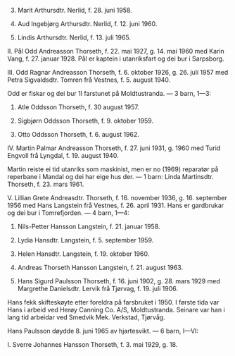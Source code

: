 3. Marit Arthursdtr. Nerlid, f. 28. juni 1958.

4. Aud Ingebjørg Arthursdtr. Nerlid, f. 12. juni 1960.

5. Lindis Arthursdtr. Nerlid, f. 13. juli 1965.

II. Pål Odd Andreasson Thorseth, f. 22. mai 1927, g. 14. mai 1960 med Karin Vang, f. 27. januar 1928. Pål er kaptein i utanriksfart og dei bur i Sarpsborg.

III. Odd Ragnar Andreasson Thorseth, f. 6. oktober 1926, g. 26. juli 1957 med Petra Sigvaldsdtr. Tomren frå Vestnes, f. 5. august 1940.

Odd er fiskar og dei bur 1I farstunet på Moldtustranda. — 3 barn, 1—3:

1. Atle Oddsson Thorseth, f. 30 august 1957.

2. Sigbjørn Oddsson Thorseth, f. 9. oktober 1959.

3. Otto Oddsson Thorseth, f. 6. august 1962.

IV. Martin Palmar Andreasson Thorseth, f. 27. juni 1931, g. 1960 med Turid Engvoll frå Lyngdal, f. 19. august 1940.

Martin reiste ei tid utanriks som maskinist, men er no (1969) reparatør på reperbane i Mandal og dei har eige hus der. — 1 barn: Linda Martinsdtr. Thorseth, f. 23. mars 1961.

V. Lillian Grete Andreasdtr. Thorseth, f. 16. november 1936, g. 16. september 1956 med Hans Langstein frå Vestnes, f. 26. april 1931. Hans er gardbrukar og dei bur i Tomrefjorden. — 4 barn, 1—4:

1. Nils-Petter Hansson Langstein, f. 21. januar 1958.

2. Lydia Hansdtr. Langstein, f. 5. september 1959.

3. Helen Hansdtr. Langstein, f. 19. oktober 1960.

4. Andreas Thorseth Hansson Langstein, f. 21. august 1963.

6. Hans Sigurd Paulsson Thorseth, f. 16. juni 1902, g. 28. mars 1929 med Margrethe Danielsdtr. Lervik frå Tjørvag, f. 19. juli 1906.

Hans fekk skifteskøyte etter foreldra på farsbruket i 1950. I første tida var Hans i arbeid ved Herøy Canning Co. A/S, Moldtustranda. Seinare var han i lang tid arbeidar ved Smedvik Mek. Verkstad, Tjørvåg.

Hans Paulsson døydde 8. juni 1965 av hjartesvikt. — 6 barn, I—VI:

I. Sverre Johannes Hansson Thorseth, f. 3. mai 1929, g. 18.